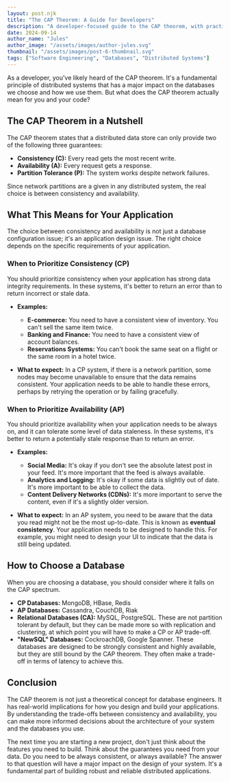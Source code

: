 ```yaml
---
layout: post.njk
title: "The CAP Theorem: A Guide for Developers"
description: "A developer-focused guide to the CAP theorem, with practical advice on how to choose and use distributed databases."
date: 2024-09-14
author_name: "Jules"
author_image: "/assets/images/author-jules.svg"
thumbnail: "/assets/images/post-6-thumbnail.svg"
tags: ["Software Engineering", "Databases", "Distributed Systems"]
---
```


As a developer, you've likely heard of the CAP theorem. It's a fundamental principle of distributed systems that has a major impact on the databases we choose and how we use them. But what does the CAP theorem actually mean for you and your code?

## The CAP Theorem in a Nutshell

The CAP theorem states that a distributed data store can only provide two of the following three guarantees:

*   **Consistency (C):** Every read gets the most recent write.
*   **Availability (A):** Every request gets a response.
*   **Partition Tolerance (P):** The system works despite network failures.

Since network partitions are a given in any distributed system, the real choice is between consistency and availability.

## What This Means for Your Application

The choice between consistency and availability is not just a database configuration issue; it's an application design issue. The right choice depends on the specific requirements of your application.

### When to Prioritize Consistency (CP)

You should prioritize consistency when your application has strong data integrity requirements. In these systems, it's better to return an error than to return incorrect or stale data.

*   **Examples:**
    *   **E-commerce:** You need to have a consistent view of inventory. You can't sell the same item twice.
    *   **Banking and Finance:** You need to have a consistent view of account balances.
    *   **Reservations Systems:** You can't book the same seat on a flight or the same room in a hotel twice.

*   **What to expect:** In a CP system, if there is a network partition, some nodes may become unavailable to ensure that the data remains consistent. Your application needs to be able to handle these errors, perhaps by retrying the operation or by failing gracefully.

### When to Prioritize Availability (AP)

You should prioritize availability when your application needs to be always on, and it can tolerate some level of data staleness. In these systems, it's better to return a potentially stale response than to return an error.

*   **Examples:**
    *   **Social Media:** It's okay if you don't see the absolute latest post in your feed. It's more important that the feed is always available.
    *   **Analytics and Logging:** It's okay if some data is slightly out of date. It's more important to be able to collect the data.
    *   **Content Delivery Networks (CDNs):** It's more important to serve the content, even if it's a slightly older version.

*   **What to expect:** In an AP system, you need to be aware that the data you read might not be the most up-to-date. This is known as **eventual consistency**. Your application needs to be designed to handle this. For example, you might need to design your UI to indicate that the data is still being updated.

## How to Choose a Database

When you are choosing a database, you should consider where it falls on the CAP spectrum.

*   **CP Databases:** MongoDB, HBase, Redis
*   **AP Databases:** Cassandra, CouchDB, Riak
*   **Relational Databases (CA):** MySQL, PostgreSQL. These are not partition tolerant by default, but they can be made more so with replication and clustering, at which point you will have to make a CP or AP trade-off.
*   **"NewSQL" Databases:** CockroachDB, Google Spanner. These databases are designed to be strongly consistent and highly available, but they are still bound by the CAP theorem. They often make a trade-off in terms of latency to achieve this.

## Conclusion

The CAP theorem is not just a theoretical concept for database engineers. It has real-world implications for how you design and build your applications. By understanding the trade-offs between consistency and availability, you can make more informed decisions about the architecture of your system and the databases you use.

The next time you are starting a new project, don't just think about the features you need to build. Think about the guarantees you need from your data. Do you need to be always consistent, or always available? The answer to that question will have a major impact on the design of your system. It's a fundamental part of building robust and reliable distributed applications.
